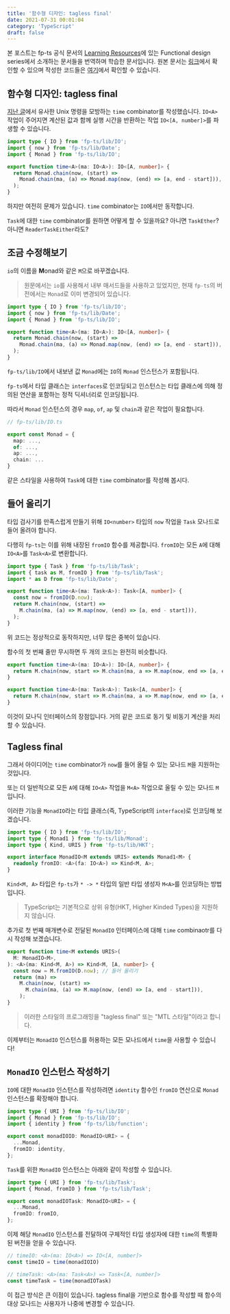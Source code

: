 ```yaml
---
title: '함수형 디자인: tagless final'
date: 2021-07-31 00:01:04
category: 'TypeScript'
draft: false
---
```


본 포스트는 fp-ts 공식 문서의 [Learning Resources](https://gcanti.github.io/fp-ts/learning-resources/)에 있는 Functional design series에서 소개하는 문서들을 번역하며 학습한 문서입니다. 원본 문서는 [링크](https://dev.to/gcanti/functional-design-tagless-final-332k)에서 확인할 수 있으며 작성한 코드들은 [여기](https://github.com/alstn2468/getting-started-fp-ts/tree/main/src/functional_design_series/3_tagless_final)에서 확인할 수 있습니다.

## 함수형 디자인: tagless final

[지난 글](https://alstn2468.github.io/TypeScript/2021-07-20-fp-ts-funtional-design-2/)에서 유사한 Unix 명령을 모방하는 `time` combinator를 작성했습니다. `IO<A>` 작업이 주어지면 계산된 값과 함께 실행 시간을 반환하는 작업 `IO<[A, number]>`를 파생할 수 있습니다.

```typescript
import type { IO } from 'fp-ts/lib/IO';
import { now } from 'fp-ts/lib/Date';
import { Monad } from 'fp-ts/lib/IO';

export function time<A>(ma: IO<A>): IO<[A, number]> {
  return Monad.chain(now, (start) =>
    Monad.chain(ma, (a) => Monad.map(now, (end) => [a, end - start])),
  );
}
```

하지만 여전히 문제가 있습니다. `time` combinator는 `IO`에서만 동작합니다.

`Task`에 대한 `time` combinator를 원하면 어떻게 할 수 있을까요? 아니면 `TaskEther`? 아니면 `ReaderTaskEither`라도?

## 조금 수정해보기

`io`의 이름을 **M**onad와 같은 `M`으로 바꾸겠습니다.

> 원문에서는 `io`를 사용해서 내부 매서드들을 사용하고 있었지만, 현재 `fp-ts`의 버전에서는 `Monad`로 이미 변경되어 있습니다.

```typescript
import type { IO } from 'fp-ts/lib/IO';
import { now } from 'fp-ts/lib/Date';
import { Monad } from 'fp-ts/lib/IO';

export function time<A>(ma: IO<A>): IO<[A, number]> {
  return Monad.chain(now, (start) =>
    Monad.chain(ma, (a) => Monad.map(now, (end) => [a, end - start])),
  );
}
```

`fp-ts/lib/IO`에서 내보낸 값 `Monad`에는 `IO`의 `Monad` 인스턴스가 포함됩니다.

`fp-ts`에서 타입 클래스는 `interfaces`로 인코딩되고 인스턴스는 타입 클래스에 의해 정의된 연산을 포함하는 정적 딕셔너리로 인코딩됩니다.

따라서 `Monad` 인스턴스의 경우 `map`, `of`, `ap` 및 `chain`과 같은 작업이 필요합니다.

```typescript
// fp-ts/lib/IO.ts

export const Monad = {
  map: ...,
  of: ...,
  ap: ...,
  chain: ...
}
```

같은 스타일을 사용하여 `Task`에 대한 `time` combinator를 작성해 봅시다.

## 들어 올리기

타입 검사기를 만족스럽게 만들기 위해 `IO<number>` 타입의 `now` 작업을 `Task` 모나드로 들어 올려야 합니다.

다행히 `fp-ts`는 이를 위해 내장된 `fromIO` 함수를 제공합니다. `fromIO`는 모든 `A`에 대해 `IO<A>`를 `Task<A>`로 변환합니다.

```typescript
import type { Task } from 'fp-ts/lib/Task';
import { task as M, fromIO } from 'fp-ts/lib/Task';
import * as D from 'fp-ts/lib/Date';

export function time<A>(ma: Task<A>): Task<[A, number]> {
  const now = fromIO(D.now);
  return M.chain(now, (start) =>
    M.chain(ma, (a) => M.map(now, (end) => [a, end - start])),
  );
}
```

위 코드는 정상적으로 동작하지만, 너무 많은 중복이 있습니다.

함수의 첫 번째 줄만 무시하면 두 개의 코드는 완전히 비슷합니다.

```typescript
export function time<A>(ma: IO<A>): IO<[A, number]> {
  return M.chain(now, start => M.chain(ma, a => M.map(now, end => [a, end - start])))
}

export function time<A>(ma: Task<A>): Task<[A, number]> {
  return M.chain(now, start => M.chain(ma, a => M.map(now, end => [a, end - start])))
}
```

이것이 모나딕 인터페이스의 장점입니다. 거의 같은 코드로 동기 및 비동기 계산을 처리할 수 있습니다.

## Tagless final

그래서 아이디어는 `time` combinator가 `now`를 들어 올릴 수 있는 모나드 `M`을 지원하는 것입니다.

또는 더 일반적으로 모든 `A`에 대해 `IO<A>` 작업을 `M<A>` 작업으로 올릴 수 있는 모나드 `M`입니다.

이러한 기능을 `MonadIO`라는 타입 클래스(즉, TypeScript의 `interface`)로 인코딩해 보겠습니다.

```typescript
import type { IO } from 'fp-ts/lib/IO';
import type { Monad1 } from 'fp-ts/lib/Monad';
import type { Kind, URIS } from 'fp-ts/lib/HKT';

export interface MonadIO<M extends URIS> extends Monad1<M> {
  readonly fromIO: <A>(fa: IO<A>) => Kind<M, A>;
}
```

`Kind<M, A>` 타입은 `fp-ts`가 `* -> *` 타입의 일반 타입 생성자 `M<A>`를 인코딩하는 방법입니다.

> TypeScript는 기본적으로 상위 유형(HKT, Higher Kinded Types)을 지원하지 않습니다.

추가로 첫 번째 매개변수로 전달된 `MonadIO` 인터페이스에 대해 `time` combinaotr를 다시 작성해 보겠습니다.

```typescript
export function time<M extends URIS>(
  M: MonadIO<M>,
): <A>(ma: Kind<M, A>) => Kind<M, [A, number]> {
  const now = M.fromIO(D.now); // 들어 올리기
  return (ma) =>
    M.chain(now, (start) =>
      M.chain(ma, (a) => M.map(now, (end) => [a, end - start])),
    );
}
```

> 이러한 스타일의 프로그래밍을 "tagless final" 또는 "MTL 스타일"이라고 합니다.

이제부터는 `MonadIO` 인스턴스를 허용하는 모든 모나드에서 `time`을 사용할 수 있습니다!

## `MonadIO` 인스턴스 작성하기

`IO`에 대한 `MonadIO` 인스턴스를 작성하려면 `identity` 함수인 `fromIO` 연산으로 `Monad` 인스턴스를 확장해야 합니다.

```typescript
import type { URI } from 'fp-ts/lib/IO';
import { Monad } from 'fp-ts/lib/IO';
import { identity } from 'fp-ts/lib/function';

export const monadIOIO: MonadIO<URI> = {
  ...Monad,
  fromIO: identity,
};
```

`Task`를 위한 `MonadIO` 인스턴스는 아래와 같이 작성할 수 있습니다.

```typescript
import type { URI } from 'fp-ts/lib/Task';
import { Monad, fromIO } from 'fp-ts/lib/Task';

export const monadIOTask: MonadIO<URI> = {
  ...Monad,
  fromIO: fromIO,
};
```

이제 해당 `MonadIO` 인스턴스를 전달하여 구체적인 타입 생성자에 대한 `time`의 특별화된 버전을 얻을 수 있습니다.

```typescript
// timeIO: <A>(ma: IO<A>) => IO<[A, number]>
const timeIO = time(monadIOIO)

// timeTask: <A>(ma: Task<A>) => Task<[A, number]>
const timeTask = time(monadIOTask)
```

이 접근 방식은 큰 이점이 있습니다. tagless final을 기반으로 함수를 작성할 때 함수의 대상 모나드는 사용자가 나중에 변경할 수 있습니다.